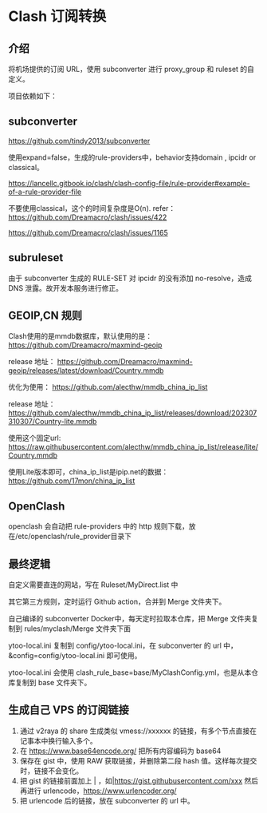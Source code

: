 # Clash 订阅转换
## 介绍
将机场提供的订阅 URL，使用 subconverter 进行 proxy_group 和 ruleset 的自定义。

项目依赖如下：

## subconverter
https://github.com/tindy2013/subconverter

使用expand=false，生成的rule-providers中，behavior支持domain , ipcidr  or classical。

https://lancellc.gitbook.io/clash/clash-config-file/rule-provider#example-of-a-rule-provider-file

不要使用classical，这个的时间复杂度是O(n). refer：https://github.com/Dreamacro/clash/issues/422

https://github.com/Dreamacro/clash/issues/1165

## subruleset

由于 subconverter 生成的 RULE-SET 对 ipcidr 的没有添加 no-resolve，造成 DNS 泄露。故开发本服务进行修正。

## GEOIP,CN 规则
Clash使用的是mmdb数据库，默认使用的是： 
https://github.com/Dreamacro/maxmind-geoip

release 地址：
https://github.com/Dreamacro/maxmind-geoip/releases/latest/download/Country.mmdb

优化为使用：
https://github.com/alecthw/mmdb_china_ip_list

release 地址：
https://github.com/alecthw/mmdb_china_ip_list/releases/download/202307310307/Country-lite.mmdb

使用这个固定url:
https://raw.githubusercontent.com/alecthw/mmdb_china_ip_list/release/lite/Country.mmdb

使用Lite版本即可，china_ip_list是ipip.net的数据： https://github.com/17mon/china_ip_list

## OpenClash
openclash 会自动把 rule-providers 中的 http 规则下载，放在/etc/openclash/rule_provider目录下

## 最终逻辑
自定义需要直连的网站，写在 Ruleset/MyDirect.list 中

其它第三方规则，定时运行 Github action，合并到 Merge 文件夹下。

自己编译的 subconverter Docker中，每天定时拉取本仓库，把 Merge 文件夹复制到 rules/myclash/Merge 文件夹下面

ytoo-local.ini 复制到 config/ytoo-local.ini，在 subconverter 的 url 中，&config=config/ytoo-local.ini 即可使用。

ytoo-local.ini 会使用 clash_rule_base=base/MyClashConfig.yml，也是从本仓库复制到 base 文件夹下。

## 生成自己 VPS 的订阅链接
1. 通过 v2raya 的 share 生成类似 vmess://xxxxxx 的链接，有多个节点直接在记事本中换行输入多个。
2. 在 https://www.base64encode.org/ 把所有内容编码为 base64
3. 保存在 gist 中，使用 RAW 获取链接，并删除第二段 hash 值。这样每次提交时，链接不会变化。
4. 把 gist 的链接前面加上 | ，如|https://gist.githubusercontent.com/xxx 然后再进行 urlencode，https://www.urlencoder.org/
5. 把 urlencode 后的链接，放在 subconverter 的 url 中。
